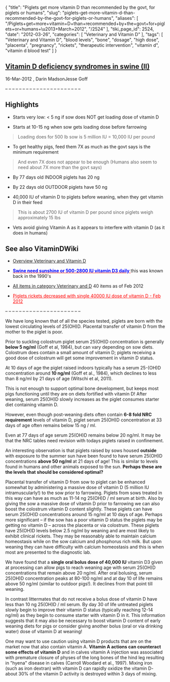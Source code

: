 {
    "title": "Piglets get more vitamin D than recommended by the govt, for piglets or humans",
    "slug": "piglets-get-more-vitamin-d-than-recommended-by-the-govt-for-piglets-or-humans",
    "aliases": [
        "/Piglets+get+more+vitamin+D+than+recommended+by+the+govt+for+piglets+or+humans+\u2013+March+2012",
        "/2524"
    ],
    "tiki_page_id": 2524,
    "date": "2012-03-26",
    "categories": [
        "Veterinary and Vitamin D"
    ],
    "tags": [
        "Veterinary and Vitamin D",
        "blood levels",
        "bone",
        "dosage",
        "high dose",
        "placenta",
        "pregnancy",
        "rickets",
        "therapeutic intervention",
        "vitamin d",
        "vitamin d blood test"
    ]
}


## [Vitamin D deficiency syndromes in swine (II)](http://www.pig333.com/what_the_experts_say/vitamin-d-deficiency-syndromes-in-swine-ii_5485/%20)

16-Mar-2012 , Darin MadsonJesse Goff

– – – – – – – – – – – – – – – – – – – – – – 

## Highlights

* Starts very low: < 5 ng if sow does NOT get loading dose of vitamin D

* Starts at 10-15 ng when sow gets loading dose before farrowing

> Loading does for 500 lb sow is 5 million IU = 10,000 IU per pound

* To get healthy pigs, feed them 7X as much as the govt says is the minimum requirement

> And even 7X does not appear to be enough (Humans also seem to need about 7X more than the govt says)

* By 77 days old INDOOR piglets has 20 ng

* By 22 days old OUTDOOR piglets have 50 ng 

* 40,000 IU of vitamin  D to piglets before weaning, when they get vitamin D in their feed

> This is about 2700 IU of vitamin D per pound since piglets weigh approximately 15 lbs

* Vets avoid giving Vitamin A as it appears to interfere with vitamin D (as it does in humans)

## See also VitaminDWiki

* [Overview Veterinary and Vitamin D](/posts/overview-veterinary-and-vitamin-d)

* <a href="/posts/span-stylecolor00fswine-need-sunshine-or-500-2800-iu-vitamin-d3-dailyspan" style="color: red; text-decoration: underline;" title="This link has an unknown page_id: 1435"> **<span style="color:#00F;">Swine need sunshine or 500-2800 IU vitamin D3 daily</span>** </a> this was known back in the 1990's

* [All items in category Veterinary and D](https://www.VitaminDWiki.com/tiki-browse_categories.php?parentId=1&sort_mode=created_desc) 40 items as of Feb 2012

* <a href="/posts/piglets-rickets-decreased-with-single-40000-iu-dose-of-vitamin-d" style="color: red; text-decoration: underline;" title="This link has an unknown page_id: 2413">Piglets rickets decreased with single 40000 IU dose of vitamin D - Feb 2012</a>

– – – – – – – – – – – – – – – – – – – – – – 

We have long known that of all the species tested, piglets are born with the lowest circulating levels of 25(OH)D. Placental transfer of vitamin D from the mother to the piglet is poor. 

Prior to suckling colostrum piglet serum 25(OH)D concentration is generally  **below 5 ng/ml**  (Goff et al, 1984), but can vary depending on sow diets. Colostrum does contain a small amount of vitamin D; piglets receiving a good dose of colostrum will get some improvement in vitamin D status. 

At 10 days of age the piglet raised indoors typically has a serum 25-(OH)D concentration around  **10 ng/ml**  (Goff et al., 1984), which declines to less than 8 ng/ml by 21 days of age (Witschi et al, 2011). 

This is not enough to support optimal bone development, but keeps most pigs functioning until they are on diets fortified with vitamin D! After weaning, serum 25(OH)D slowly increases as the piglet consumes starter diet containing vitamin D. 

However, even though post-weaning diets often contain  **6-8 fold NRC requirement**  levels of vitamin D, piglet serum 25(OH)D concentration at 33 days of age often remains below 15 ng / ml. 

Even at 77 days of age serum 25(OH)D remains below 20 ng/ml. It may be that the NRC tables need revision with todays piglets raised in confinement.  

An interesting observation is that piglets raised by sows housed  **outside**  with exposure to the summer sun have been found to have serum 25(OH)D concentrations  **above 50 ng/ml**  at 21 days of age! This is similar to levels found in humans and other animals exposed to the sun.  **Perhaps these are the levels that should be considered optimal?** 

Placental transfer of vitamin D from sow to piglet can be enhanced somewhat by administering a massive dose of vitamin D (5 million IU intramuscularly!) to the sow prior to farrowing. Piglets from sows treated in this way can have as much as 11-14 ng 25(OH)D / ml serum at birth. Also by giving the sow a massive dose of vitamin D prior to farrowing we can also boost the colostrum vitamin D content slightly. These piglets can have serum 25(OH)D concentrations around 15 ng/ml at 10 days of age.  Perhaps more significant – if the sow has a poor vitamin D status the piglets may be getting no vitamin D – across the placenta or via colostrum.  These piglets have 25(OH)D levels below 2.5 ng/ml by weaning and are most likely to exhibit clinical rickets.  They may be reasonably able to maintain calcium homeostasis while on the sow calcium and phosphorus rich milk.  But upon weaning they can have difficulty with calcium homeostasis and this is when most are presented to the diagnostic lab.

We have found that a  **single oral bolus dose of 40,000 IU**  vitamin D3 given at  processing  can allow pigs to reach weaning age with serum 25(OH)D concentrations that remain above 20 ng/ml. After oral bolusing,  serum 25(OH)D concentration peaks at 80-100 ng/ml and at day 10 of life remains above 50 ng/ml (similar to outdoor pigs!). It declines from that point till weaning. 

In contrast littermates that do not receive a bolus dose of vitamin D have less than 10 ng 25(OH)D / ml serum. By day 30 of life untreated piglets slowly begin to improve their vitamin D status (typically reaching 12-14 ng/ml) as they begin to consume starter with vitamin D in it. This information suggests that it may also be necessary to boost vitamin D content of early weaning diets for pigs or consider giving another bolus (oral or via drinking water) dose of vitamin D at weaning!

One may want to use caution using vitamin D products that are on the market now that also contain vitamin A.  **Vitamin A actions can counteract some effects of vitamin D**  and in calves vitamin A injection was associated with premature closure of physes of the long bones of the hind leg resulting in "hyena" disease in calves (Carroll Woodard et al., 1997).  Mixing iron (such as iron dextran) with vitamin D can rapidly oxidize the vitamin D- about 30% of the vitamin D activity is destroyed within 3 days of mixing.